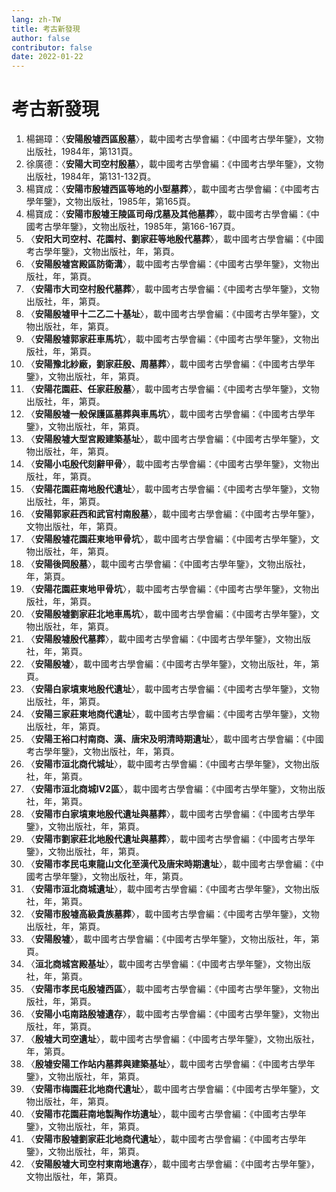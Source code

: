 ```yaml
---
lang: zh-TW
title: 考古新發現
author: false
contributor: false
date: 2022-01-22
---
```

# 考古新發現
1. 楊錫璋：〈**安陽殷墟西區殷墓**〉，載中國考古學會編：《中國考古學年鑒》，文物出版社，1984年，第131頁。
2. 徐廣德：〈**安陽大司空村殷墓**〉，載中國考古學會編：《中國考古學年鑒》，文物出版社，1984年，第131-132頁。
3. 楊寶成：〈**安陽市殷墟西區等地的小型墓葬**〉，載中國考古學會編：《中國考古學年鑒》，文物出版社，1985年，第165頁。
4. 楊寶成：〈**安陽市殷墟王陵區司母戊墓及其他墓葬**〉，載中國考古學會編：《中國考古學年鑒》，文物出版社，1985年，第166-167頁。
5. 〈**安阳大司空村、花園村、劉家莊等地殷代墓葬**〉，載中國考古學會編：《中國考古學年鑒》，文物出版社，年，第頁。
6. 〈**安陽殷墟宮殿區防衛溝**〉，載中國考古學會編：《中國考古學年鑒》，文物出版社，年，第頁。
7. 〈**安陽市大司空村殷代墓葬**〉，載中國考古學會編：《中國考古學年鑒》，文物出版社，年，第頁。
8. 〈**安陽殷墟甲十二乙二十基址**〉，載中國考古學會編：《中國考古學年鑒》，文物出版社，年，第頁。
9. 〈**安陽殷墟郭家莊車馬坑**〉，載中國考古學會編：《中國考古學年鑒》，文物出版社，年，第頁。
10. 〈**安陽豫北紗廠，劉家莊殷、周墓葬**〉，載中國考古學會編：《中國考古學年鑒》，文物出版社，年，第頁。
11. 〈**安陽花園莊、任家莊殷墓**〉，載中國考古學會編：《中國考古學年鑒》，文物出版社，年，第頁。
12. 〈**安陽殷墟一般保護區墓葬與車馬坑**〉，載中國考古學會編：《中國考古學年鑒》，文物出版社，年，第頁。
13. 〈**安陽殷墟大型宮殿建築基址**〉，載中國考古學會編：《中國考古學年鑒》，文物出版社，年，第頁。
14. 〈**安陽小屯殷代刻辭甲骨**〉，載中國考古學會編：《中國考古學年鑒》，文物出版社，年，第頁。
15. 〈**安陽花園莊南地殷代遺址**〉，載中國考古學會編：《中國考古學年鑒》，文物出版社，年，第頁。
16. 〈**安陽郭家莊西和武官村南殷墓**〉，載中國考古學會編：《中國考古學年鑒》，文物出版社，年，第頁。
17. 〈**安陽殷墟花園莊東地甲骨坑**〉，載中國考古學會編：《中國考古學年鑒》，文物出版社，年，第頁。
18. 〈**安陽後岡殷墓**〉，載中國考古學會編：《中國考古學年鑒》，文物出版社，年，第頁。
19. 〈**安陽花園莊東地甲骨坑**〉，載中國考古學會編：《中國考古學年鑒》，文物出版社，年，第頁。
20. 〈**安陽殷墟劉家莊北地車馬坑**〉，載中國考古學會編：《中國考古學年鑒》，文物出版社，年，第頁。
21. 〈**安陽殷墟殷代墓葬**〉，載中國考古學會編：《中國考古學年鑒》，文物出版社，年，第頁。
22. 〈**安陽殷墟**〉，載中國考古學會編：《中國考古學年鑒》，文物出版社，年，第頁。
23. 〈**安陽白家墳東地殷代遺址**〉，載中國考古學會編：《中國考古學年鑒》，文物出版社，年，第頁。
24. 〈**安陽三家莊東地商代遺址**〉，載中國考古學會編：《中國考古學年鑒》，文物出版社，年，第頁。
25. 〈**安陽王裕口村南商、漢、唐宋及明清時期遺址**〉，載中國考古學會編：《中國考古學年鑒》，文物出版社，年，第頁。
26. 〈**安陽市洹北商代城址**〉，載中國考古學會編：《中國考古學年鑒》，文物出版社，年，第頁。
27. 〈**安陽市洹北商城Ⅳ2區**〉，載中國考古學會編：《中國考古學年鑒》，文物出版社，年，第頁。
28. 〈**安陽市白家墳東地殷代遺址與墓葬**〉，載中國考古學會編：《中國考古學年鑒》，文物出版社，年，第頁。
29. 〈**安陽市劉家莊北地殷代遺址與墓葬**〉，載中國考古學會編：《中國考古學年鑒》，文物出版社，年，第頁。
30. 〈**安陽市孝民屯東龍山文化至漢代及唐宋時期遺址**〉，載中國考古學會編：《中國考古學年鑒》，文物出版社，年，第頁。
31. 〈**安陽市洹北商城遺址**〉，載中國考古學會編：《中國考古學年鑒》，文物出版社，年，第頁。
32. 〈**安陽市殷墟高級貴族墓葬**〉，載中國考古學會編：《中國考古學年鑒》，文物出版社，年，第頁。
33. 〈**安陽殷墟**〉，載中國考古學會編：《中國考古學年鑒》，文物出版社，年，第頁。
34. 〈**洹北商城宮殿基址**〉，載中國考古學會編：《中國考古學年鑒》，文物出版社，年，第頁。
35. 〈**安陽市孝民屯殷墟西區**〉，載中國考古學會編：《中國考古學年鑒》，文物出版社，年，第頁。
36. 〈**安陽小屯南路殷墟遺存**〉，載中國考古學會編：《中國考古學年鑒》，文物出版社，年，第頁。
37. 〈**殷墟大司空遺址**〉，載中國考古學會編：《中國考古學年鑒》，文物出版社，年，第頁。
38. 〈**殷墟安陽工作站内墓葬與建築基址**〉，載中國考古學會編：《中國考古學年鑒》，文物出版社，年，第頁。
39. 〈**安陽市梅園莊北地商代遺址**〉，載中國考古學會編：《中國考古學年鑒》，文物出版社，年，第頁。
40. 〈**安陽市花園莊南地製陶作坊遺址**〉，載中國考古學會編：《中國考古學年鑒》，文物出版社，年，第頁。
41. 〈**安陽市殷墟劉家莊北地商代遺址**〉，載中國考古學會編：《中國考古學年鑒》，文物出版社，年，第頁。
42. 〈**安陽殷墟大司空村東南地遺存**〉，載中國考古學會編：《中國考古學年鑒》，文物出版社，年，第頁。